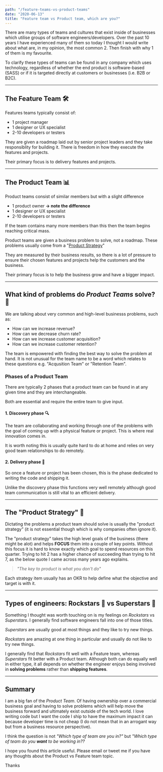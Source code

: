 ```yaml
---
path: "/feature-teams-vs-product-teams"
date: "2020-06-13"
title: "Feature team vs Product team, which are you?"
---
```


There are many types of teams and cultures that exist inside of businesses which utilise groups of software engineers/developers. Over the past 10 years I have experienced many of them so today I thought I would write about what are, in my opinion, the most common 2. Then finish with why 1 of them is my favourite.

To clarify these types of teams can be found in any company which uses technology, regardless of whether the end product is software-based (SASS) or if it is targeted directly at customers or businesses (i.e. B2B or B2C).

---

## The Feature Team 🛠

Features teams typically consist of:

- 1 project manager
- 1 designer or UX specialist
- 2-10 developers or testers

They are given a roadmap laid out by senior project leaders and they take responsiblity for building it. There is freedom in how they execute the features and projects.

Their primary focus is to delivery features and projects.

---

## The Product Team 📊

Product teams consist of similar members but with a slight difference

- 1 product owner **-> note the difference**
- 1 designer or UX specialist
- 2-10 developers or testers

If the team contains many more members than this then the team begins reaching critical mass.

Product teams are given a business problem to solve, not a roadmap. These problems usually come from a "[Product Strategy](#the-product-strategy-)"

They are measured by their business results, so there is a lot of pressure to ensure their chosen features and projects help the customers and the business.

Their primary focus is to help the business grow and have a bigger impact.

---

## What kind of problems do _Product Teams_ solve? 🤔

We are talking about very common and high-level businesss problems, such as:

- How can we increase revenue?
- How can we decrease churn rate?
- How can we increase customer acquisition?
- How can we increase customer retention?

The team is empowered with finding the best way to solve the problem at hand. It is not unusual for the team name to be a word which relates to these questions e.g. "Acqusition Team" or "Retention Team".

### Phases of a Product Team

There are typically 2 phases that a product team can be found in at any given time and they are interchangeable.

Both are essential and require the entire team to give input.

#### 1. Discovery phase 🔍

The team are collaborating and working through one of the problems with the goal of coming up with a physical feature or project. This is where real innovation comes in.

It is worth noting this is usually quite hard to do at home and relies on very good team relationships to do remotely.

#### 2. Delivery phase 🚀

So once a feature or project has been chosen, this is the phase dedicated to writing the code and shipping it.

Unlike the discovery phase this functions very well remotely although good team communication is still vital to an efficient delivery.

---

## The "Product Strategy" 📜

Dictating the problems a product team should solve is usually the "product strategy" (it is not essential though which is why companies often ignore it).

The "product strategy" takes the high level goals of the business (there might be alot) and helps **FOCUS** them into a couple of key points. Without this focus it is hard to know exactly which goal to spend resources on this quarter. Trying to hit 2 has a higher chance of succeeding than trying to hit 7, as the below quote I came across many years ago explains.

> _"The key to product is what you don't do"_

Each strategy item usually has an OKR to help define what the objective and target is with it.

---

## Types of engineers: Rockstars 🤘 vs Superstars 💫

Something I thought was worth touching on is my feelings on _Rockstars_ vs _Superstars_. I generally find software engineers fall into one of those titles.

_Superstars_ are usually good at most things and they like to try new things.

_Rockstars_ are amazing at one thing in particular and usually do not like to try new things.

I generally find that _Rockstars_ fit well with a Feature team, whereas _Superstars_ fit better with a Product team. Although both can do equally well in either type, it all depends on whether the engineer enjoys being involved in **solving problems** rather than **shipping features**.

---

## Summary

I am a big fan of the _Product Team_. Of having ownership over a commercial business goal and having to solve problems which will help move the business forward and ultimately exist outside of the tech world. I love writing code but I want the code I ship to have the maximum impact it can because developer time is not cheap (I do not mean that in an arrogant way but from a business resource perspective).

I think the question is not _"Which type of team are you in?"_ but _"Which type of team do you **want** to be working in??_

I hope you found this article useful. Please email or tweet me if you have any thoughts about the Product vs Feature team topic.

Thanks
